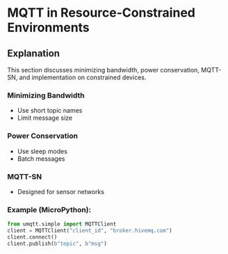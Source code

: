 # MQTT in Resource-Constrained Environments

## Explanation
This section discusses minimizing bandwidth, power conservation, MQTT-SN, and implementation on constrained devices.

### Minimizing Bandwidth
- Use short topic names
- Limit message size

### Power Conservation
- Use sleep modes
- Batch messages

### MQTT-SN
- Designed for sensor networks

### Example (MicroPython):
```python
from umqtt.simple import MQTTClient
client = MQTTClient("client_id", "broker.hivemq.com")
client.connect()
client.publish(b"topic", b"msg")
```
